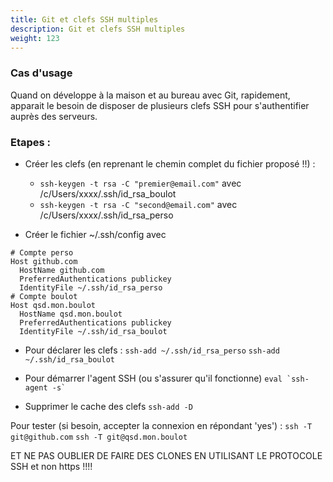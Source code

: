 ```yaml
---
title: Git et clefs SSH multiples
description: Git et clefs SSH multiples
weight: 123
---
```


### Cas d'usage
Quand on développe à la maison et au bureau avec Git, rapidement, apparait le besoin de disposer de plusieurs clefs SSH pour s'authentifier auprès des serveurs.

### Etapes :

* Créer les clefs (en reprenant le chemin complet du fichier proposé !!) :
  * ```ssh-keygen -t rsa -C "premier@email.com"``` avec /c/Users/xxxx/.ssh/id_rsa_boulot
  * ```ssh-keygen -t rsa -C "second@email.com"``` avec /c/Users/xxxx/.ssh/id_rsa_perso


* Créer le fichier ~/.ssh/config avec 
```
# Compte perso
Host github.com
  HostName github.com
  PreferredAuthentications publickey
  IdentityFile ~/.ssh/id_rsa_perso
# Compte boulot
Host qsd.mon.boulot
  HostName qsd.mon.boulot
  PreferredAuthentications publickey
  IdentityFile ~/.ssh/id_rsa_boulot
```

* Pour déclarer les clefs :
```ssh-add ~/.ssh/id_rsa_perso```
```ssh-add ~/.ssh/id_rsa_boulot```

* Pour démarrer l'agent SSH (ou s'assurer qu'il fonctionne)
```eval `ssh-agent -s` ```

* Supprimer le cache des clefs
```ssh-add -D```

Pour tester (si besoin, accepter la connexion en répondant 'yes') :
```ssh -T git@github.com```
```ssh -T git@qsd.mon.boulot```

	
ET NE PAS OUBLIER DE FAIRE DES CLONES EN UTILISANT LE PROTOCOLE SSH et non https !!!!